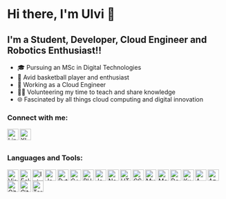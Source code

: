 # Hi there, I'm Ulvi 👋

## I'm a Student, Developer, Cloud Engineer and Robotics Enthusiast!!

- 🎓 Pursuing an MSc in Digital Technologies
- 🏀 Avid basketball player and enthusiast
- 💼 Working as a Cloud Engineer
- 👨‍🏫 Volunteering my time to teach and share knowledge
- 🌐 Fascinated by all things cloud computing and digital innovation

### Connect with me:

[<img align="left" alt="LinkedIn" width="26px" src="./img/linkedin-light.svg" />](https://www.linkedin.com/in/ulviamanov/)
[<img align="left" alt="XING" width="26px" src="./img/xing.svg" />](https://www.xing.com/profile/Ulvi_Amanov2/cv)

<br />
<br />

### Languages and Tools:

<img align="left" alt="Visual Studio Code" width="26px" src="https://cdn.jsdelivr.net/gh/devicons/devicon/icons/vscode/vscode-original.svg" />
<img align="left" alt="Eclipse" width="26px" src="https://cdn.jsdelivr.net/gh/devicons/devicon/icons/eclipse/eclipse-original.svg" />
<img align="left" alt="IntelliJ IDEA" width="26px" src="https://cdn.jsdelivr.net/gh/devicons/devicon/icons/intellij/intellij-original.svg" />
<img align="left" alt="Java" width="26px" src="https://cdn.jsdelivr.net/gh/devicons/devicon/icons/java/java-original.svg" />
<img align="left" alt="Python" width="26px" src="https://cdn.jsdelivr.net/gh/devicons/devicon/icons/python/python-original.svg" />
<img align="left" alt="C++" width="26px" src="https://cdn.jsdelivr.net/gh/devicons/devicon/icons/cplusplus/cplusplus-original.svg" />
<img align="left" alt="PHP" width="26px" src="https://cdn.jsdelivr.net/gh/devicons/devicon/icons/php/php-original.svg" />
<img align="left" alt="JavaScript" width="26px" src="https://cdn.jsdelivr.net/gh/devicons/devicon/icons/javascript/javascript-original.svg" />
<img align="left" alt="Node.js" width="26px" src="https://cdn.jsdelivr.net/gh/devicons/devicon/icons/nodejs/nodejs-original.svg" />
<img align="left" alt="HTML5" width="26px" src="https://cdn.jsdelivr.net/gh/devicons/devicon/icons/html5/html5-original.svg" />
<img align="left" alt="CSS3" width="26px" src="https://cdn.jsdelivr.net/gh/devicons/devicon/icons/css3/css3-original.svg" />
<img align="left" alt="MySQL" width="26px" src="https://cdn.jsdelivr.net/gh/devicons/devicon/icons/mysql/mysql-original.svg" />
<img align="left" alt="MongoDB" width="26px" src="https://cdn.jsdelivr.net/gh/devicons/devicon/icons/mongodb/mongodb-original.svg" />
<img align="left" alt="Docker" width="26px" src="https://cdn.jsdelivr.net/gh/devicons/devicon/icons/docker/docker-original.svg" />
<img align="left" alt="Kubernetes" width="26px" src="https://cdn.jsdelivr.net/gh/devicons/devicon/icons/kubernetes/kubernetes-original.svg" />
<img align="left" alt="AWS" width="26px" src="https://cdn.jsdelivr.net/gh/devicons/devicon/icons/amazonwebservices/amazonwebservices-original.svg" />
<img align="left" alt="Azure" width="26px" src="https://cdn.jsdelivr.net/gh/devicons/devicon/icons/azure/azure-original.svg" />
<img align="left" alt="GitHub" width="26px" src="https://user-images.githubusercontent.com/3369400/139447912-e0f43f33-6d9f-45f8-be46-2df5bbc91289.png" />
<img align="left" alt="GitLab" width="26px" src="https://about.gitlab.com/images/press/logo/png/gitlab-icon-rgb.png" />
<img align="left" alt="Terminal" width="26px" src="https://cdn.jsdelivr.net/gh/devicons/devicon/icons/bash/bash-original.svg" />

<br />
<br />
